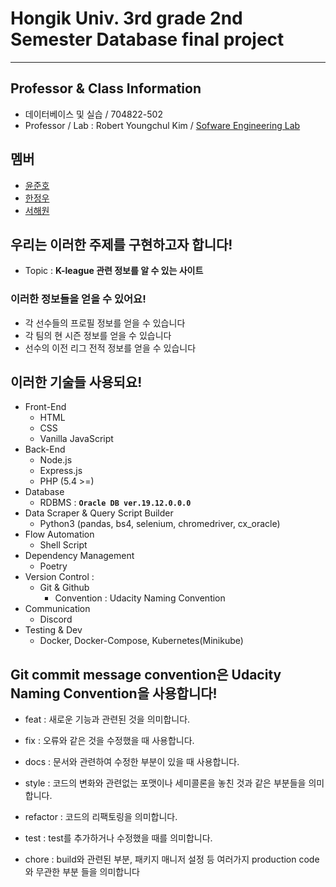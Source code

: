 Hongik Univ. 3rd grade 2nd Semester Database final project
===
***
## Professor & Class Information
- 데이터베이스 및 실습 / 704822-502
- Professor / Lab : Robert Youngchul Kim / [Sofware Engineering Lab](http://selab.hongik.ac.kr/)
## 멤버
- [윤준호](https://github.com/J-hoplin1)
- [한정우](https://github.com/hjw0623)
- [서해원](https://github.com/SHW0331)
## 우리는 이러한 주제를 구현하고자 합니다!

- Topic : **K-league 관련 정보를 알 수 있는 사이트**

### 이러한 정보들을 얻을 수 있어요!
- 각 선수들의 프로필 정보를 얻을 수 있습니다
- 각 팀의 현 시즌 정보를 얻을 수 있습니다
- 선수의 이전 리그 전적 정보를 얻을 수 있습니다
## 이러한 기술들 사용되요!

- Front-End
  - HTML
  - CSS
  - Vanilla JavaScript
- Back-End
  - Node.js
  - Express.js
  - PHP (5.4 >=)
- Database
  - RDBMS : **`Oracle DB ver.19.12.0.0.0`**
- Data Scraper & Query Script Builder
  - Python3 (pandas, bs4, selenium, chromedriver, cx_oracle)
- Flow Automation
  - Shell Script
- Dependency Management
  - Poetry
- Version Control : 
  - Git & Github
    - Convention : Udacity Naming Convention
- Communication
  - Discord
- Testing & Dev
  - Docker, Docker-Compose, Kubernetes(Minikube)

## Git commit message convention은 Udacity Naming Convention을 사용합니다!

- feat : 새로운 기능과 관련된 것을 의미합니다.

- fix : 오류와 같은 것을 수정했을 때 사용합니다.

- docs : 문서와 관련하여 수정한 부분이 있을 때 사용합니다.

- style : 코드의 변화와 관련없는 포맷이나 세미콜론을 놓친 것과 같은 부분들을 의미합니다.

- refactor : 코드의 리팩토링을 의미합니다.

- test : test를 추가하거나 수정했을 때를 의미합니다.

- chore : build와 관련된 부분, 패키지 매니저 설정 등 여러가지 production code와 무관한 부분 들을 의미합니다
